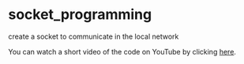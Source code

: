 # socket_programming
create a socket to communicate in the local network

You can watch a short video of the code on YouTube by clicking [here]([https://www.youtube.com/watch?v=your_youtube_video_id](https://youtu.be/Roc3geEDKrM)https://youtu.be/Roc3geEDKrM).
